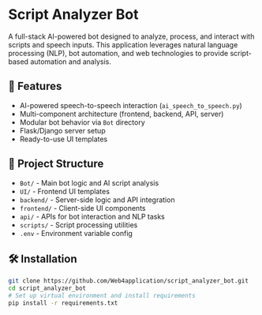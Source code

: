 # Script Analyzer Bot

A full-stack AI-powered bot designed to analyze, process, and interact with scripts and speech inputs. This application leverages natural language processing (NLP), bot automation, and web technologies to provide script-based automation and analysis.

## 🚀 Features

- AI-powered speech-to-speech interaction (`ai_speech_to_speech.py`)
- Multi-component architecture (frontend, backend, API, server)
- Modular bot behavior via `Bot` directory
- Flask/Django server setup
- Ready-to-use UI templates

## 📁 Project Structure

- `Bot/` - Main bot logic and AI script analysis
- `UI/` - Frontend UI templates
- `backend/` - Server-side logic and API integration
- `frontend/` - Client-side UI components
- `api/` - APIs for bot interaction and NLP tasks
- `scripts/` - Script processing utilities
- `.env` - Environment variable config

## 🛠 Installation

```bash
git clone https://github.com/Web4application/script_analyzer_bot.git
cd script_analyzer_bot
# Set up virtual environment and install requirements
pip install -r requirements.txt

